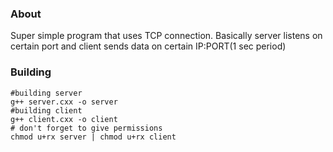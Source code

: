### About
Super simple program that uses TCP connection. Basically server listens on certain port and client sends data on certain IP:PORT(1 sec period)
### Building
```shell
#building server
g++ server.cxx -o server
#building client
g++ client.cxx -o client
# don't forget to give permissions
chmod u+rx server | chmod u+rx client
```
